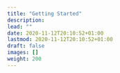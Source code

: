 ```yaml
---
title: "Getting Started"
description: 
lead: ""
date: 2020-11-12T20:10:52+01:00
lastmod: 2020-11-12T20:10:52+01:00
draft: false
images: []
weight: 200
---
```

